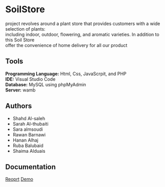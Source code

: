 # SoilStore

project revolves around a plant store that provides customers with a wide selection of plants:<br>
including indoor, outdoor, flowering, and aromatic varieties. In addition to this Soil Store<br>
offer the convenience of home delivery for all our product

## Tools
<b>Programming Language:</b>  Html, Css, JavaScrpit, and PHP<br>
<b>IDE:</b> Visual Studio Code<br>
<b>Database:</b> MySQL using phpMyAdmin<br>
<b>Server:</b> wamb<br>


## Authors
- Shahd Al-saleh
- Sarah Al-thubaiti       
- Sara almsoudi         
- Rawan Barnawi
- Hanan Alhaj    
- Ruba Balubaid
- Shaima Alduais


## Documentation
[Reoprt](https://github.com/RubaBalubaid/soilStore/blob/main/Report/Internet%20Application%20Project%20Report.pdf)
[Demo](https://github.com/RubaBalubaid/soilStore/blob/main/Demo/SoilStore%20Demo.mp4)


